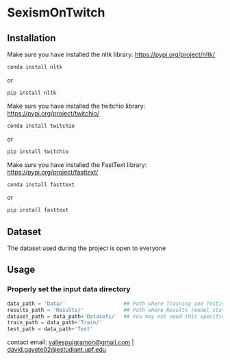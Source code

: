 # SexismOnTwitch

## Installation

Make sure you have installed the nltk library: https://pypi.org/project/nltk/
```bash
conda install nltk
```
or
```bash
pip install nltk
```
Make sure you have installed the twitchio library: https://pypi.org/project/twitchio/
```bash
conda install twitchio
```
or
```bash
pip install twitchio
```
Make sure you have installed the FastText library: https://pypi.org/project/fasttext/
```bash
conda install fasttext
```
or
```bash
pip install fasttext
```

## Dataset
The dataset used during the project is open to everyone

## Usage

### Properly set the input data directory
```python
data_path = 'Data/'                   ## Path where Training and Testing data is stored
results_path = 'Results/'             ## Path where Results (model states) is stored
dataset_path = data_path+'Datasets/'  ## You may not need this specified path
train_path = data_path+'Train/'       
test_path = data_path+'Test'
```

contact email: vallespuigramon@gmail.com | david.gayete02@estudiant.upf.edu
